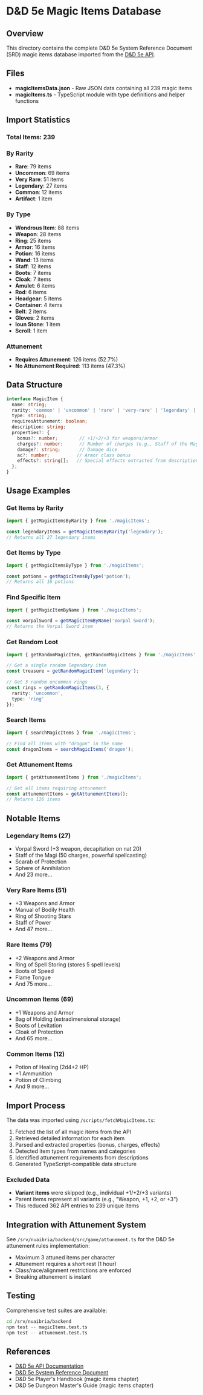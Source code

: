 # D&D 5e Magic Items Database

## Overview

This directory contains the complete D&D 5e System Reference Document (SRD) magic items database imported from the [D&D 5e API](https://www.dnd5eapi.co/api/magic-items).

## Files

- **magicItemsData.json** - Raw JSON data containing all 239 magic items
- **magicItems.ts** - TypeScript module with type definitions and helper functions

## Import Statistics

### Total Items: 239

### By Rarity
- **Rare**: 79 items
- **Uncommon**: 69 items
- **Very Rare**: 51 items
- **Legendary**: 27 items
- **Common**: 12 items
- **Artifact**: 1 item

### By Type
- **Wondrous Item**: 88 items
- **Weapon**: 28 items
- **Ring**: 25 items
- **Armor**: 16 items
- **Potion**: 16 items
- **Wand**: 13 items
- **Staff**: 12 items
- **Boots**: 7 items
- **Cloak**: 7 items
- **Amulet**: 6 items
- **Rod**: 6 items
- **Headgear**: 5 items
- **Container**: 4 items
- **Belt**: 2 items
- **Gloves**: 2 items
- **Ioun Stone**: 1 item
- **Scroll**: 1 item

### Attunement
- **Requires Attunement**: 126 items (52.7%)
- **No Attunement Required**: 113 items (47.3%)

## Data Structure

```typescript
interface MagicItem {
  name: string;
  rarity: 'common' | 'uncommon' | 'rare' | 'very-rare' | 'legendary' | 'artifact';
  type: string;
  requiresAttunement: boolean;
  description: string;
  properties?: {
    bonus?: number;        // +1/+2/+3 for weapons/armor
    charges?: number;      // Number of charges (e.g., Staff of the Magi: 50)
    damage?: string;       // Damage dice
    ac?: number;          // Armor class bonus
    effects?: string[];   // Special effects extracted from description
  };
}
```

## Usage Examples

### Get Items by Rarity

```typescript
import { getMagicItemsByRarity } from './magicItems';

const legendaryItems = getMagicItemsByRarity('legendary');
// Returns all 27 legendary items
```

### Get Items by Type

```typescript
import { getMagicItemsByType } from './magicItems';

const potions = getMagicItemsByType('potion');
// Returns all 16 potions
```

### Find Specific Item

```typescript
import { getMagicItemByName } from './magicItems';

const vorpalSword = getMagicItemByName('Vorpal Sword');
// Returns the Vorpal Sword item
```

### Get Random Loot

```typescript
import { getRandomMagicItem, getRandomMagicItems } from './magicItems';

// Get a single random legendary item
const treasure = getRandomMagicItem('legendary');

// Get 3 random uncommon rings
const rings = getRandomMagicItems(3, {
  rarity: 'uncommon',
  type: 'ring'
});
```

### Search Items

```typescript
import { searchMagicItems } from './magicItems';

// Find all items with "dragon" in the name
const dragonItems = searchMagicItems('dragon');
```

### Get Attunement Items

```typescript
import { getAttunementItems } from './magicItems';

// Get all items requiring attunement
const attunementItems = getAttunementItems();
// Returns 126 items
```

## Notable Items

### Legendary Items (27)
- Vorpal Sword (+3 weapon, decapitation on nat 20)
- Staff of the Magi (50 charges, powerful spellcasting)
- Scarab of Protection
- Sphere of Annihilation
- And 23 more...

### Very Rare Items (51)
- +3 Weapons and Armor
- Manual of Bodily Health
- Ring of Shooting Stars
- Staff of Power
- And 47 more...

### Rare Items (79)
- +2 Weapons and Armor
- Ring of Spell Storing (stores 5 spell levels)
- Boots of Speed
- Flame Tongue
- And 75 more...

### Uncommon Items (69)
- +1 Weapons and Armor
- Bag of Holding (extradimensional storage)
- Boots of Levitation
- Cloak of Protection
- And 65 more...

### Common Items (12)
- Potion of Healing (2d4+2 HP)
- +1 Ammunition
- Potion of Climbing
- And 9 more...

## Import Process

The data was imported using `/scripts/fetchMagicItems.ts`:

1. Fetched the list of all magic items from the API
2. Retrieved detailed information for each item
3. Parsed and extracted properties (bonus, charges, effects)
4. Detected item types from names and categories
5. Identified attunement requirements from descriptions
6. Generated TypeScript-compatible data structure

### Excluded Data

- **Variant items** were skipped (e.g., individual +1/+2/+3 variants)
- Parent items represent all variants (e.g., "Weapon, +1, +2, or +3")
- This reduced 362 API entries to 239 unique items

## Integration with Attunement System

See `/srv/nuaibria/backend/src/game/attunement.ts` for the D&D 5e attunement rules implementation:

- Maximum 3 attuned items per character
- Attunement requires a short rest (1 hour)
- Class/race/alignment restrictions are enforced
- Breaking attunement is instant

## Testing

Comprehensive test suites are available:

```bash
cd /srv/nuaibria/backend
npm test -- magicItems.test.ts
npm test -- attunement.test.ts
```

## References

- [D&D 5e API Documentation](https://www.dnd5eapi.co/docs/)
- [D&D 5e System Reference Document](https://dnd.wizards.com/resources/systems-reference-document)
- D&D 5e Player's Handbook (magic items chapter)
- D&D 5e Dungeon Master's Guide (magic items chapter)
